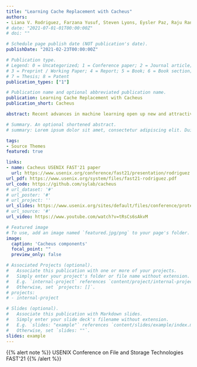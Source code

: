 ```yaml
---
title: "Learning Cache Replacement with Cacheus"
authors:
- Liana V. Rodriguez, Farzana Yusuf, Steven Lyons, Eysler Paz, Raju Rangaswami, Jason Liu, Ming Zhao and Giri Narasimhan
# date: "2021-07-01-01T00:00:00Z"
# doi: ""

# Schedule page publish date (NOT publication's date).
publishDate: "2021-02-23T00:00:00Z"

# Publication type.
# Legend: 0 = Uncategorized; 1 = Conference paper; 2 = Journal article;
# 3 = Preprint / Working Paper; 4 = Report; 5 = Book; 6 = Book section;
# 7 = Thesis; 8 = Patent
publication_types: ["1"]

# Publication name and optional abbreviated publication name.
publication: Learning Cache Replacement with Cacheus
publication_short: Cacheus

abstract: Recent advances in machine learning open up new and attractive approaches for solving classic problems in computing systems. For storage systems, cache replacement is one such problem because of its enormous impact on performance. We classify workloads as a composition of four workload primitive types—LFU-friendly, LRU-friendly, scan, and churn. We then design and evaluate CACHEUS, a new class of fully adaptive, machine-learned caching algorithms that utilize a combination of experts designed to address these workload primitive types. The experts used by CACHEUS include the state-of-the-art ARC, LIRS and LFU, and two new ones – SR-LRU, a scan-resistant version of LRU, and CR-LFU, a churn-resistant version of LFU. We evaluate CACHEUS using 17766 simulation experiments on a collection of 329 workloads run against 6 different cache configurations. Paired t-test analysis demonstrates that CACHEUS using the newly proposed lightweight experts, SR-LRU and CR-LFU, is the most consistently performing caching algorithm across a range of workloads and cache sizes. Furthermore, CACHEUS enables augmenting state-of-the-art algorithms (e.g., LIRS, ARC) by combining it with a complementary cache replacement algorithm (e.g., LFU) to better handle a wider variety of workload primitive types.

# Summary. An optional shortened abstract.
# summary: Lorem ipsum dolor sit amet, consectetur adipiscing elit. Duis posuere tellus ac convallis placerat. Proin tincidunt magna sed ex sollicitudin condimentum.

tags:
- Source Themes
featured: true

links:
- name: Cacheus USENIX FAST'21 paper
  url: https://www.usenix.org/conference/fast21/presentation/rodriguez
url_pdf: https://www.usenix.org/system/files/fast21-rodriguez.pdf
url_code: https://github.com/sylab/cacheus
# url_dataset: '#'
# url_poster: '#'
# url_project: ''
url_slides: https://www.usenix.org/sites/default/files/conference/protected-files/fast21_slides_yusuf.pdf
# url_source: '#'
url_video: https://www.youtube.com/watch?v=tRsCs6sAkvM

# Featured image
# To use, add an image named `featured.jpg/png` to your page's folder. 
image:
  caption: 'Cacheus components'
  focal_point: ""
  preview_only: false

# Associated Projects (optional).
#   Associate this publication with one or more of your projects.
#   Simply enter your project's folder or file name without extension.
#   E.g. `internal-project` references `content/project/internal-project/index.md`.
#   Otherwise, set `projects: []`.
# projects:
# - internal-project

# Slides (optional).
#   Associate this publication with Markdown slides.
#   Simply enter your slide deck's filename without extension.
#   E.g. `slides: "example"` references `content/slides/example/index.md`.
#   Otherwise, set `slides: ""`.
slides: example
---
```


{{% alert note %}} USENIX Conference on File and Storage Technologies FAST'21 {{% /alert %}}
